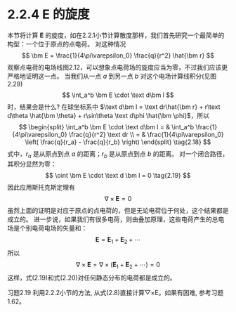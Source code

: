 # 2.2.4 $\bm E$ 的旋度

本节将计算 $\bm E$ 的旋度，如在2.2.1小节计算散度那样，我们首先研究一个最简单的构型：一个位于原点的点电荷。
对这种情况
$$
  \bm E = \frac{1}{4\pi\varepsilon_0} \frac{q}{r^2} \hat{\bm r}
$$
观察点电荷的电场线图2.12，可以想象点电荷场的旋度应当为零，不过我们应该更严格地证明这一点。
当我们从一点 $a$ 到另一点 $b$ 对这个电场计算线积分(见图2.29)
$$
  \int_a^b \bm E \cdot \text d\bm l
$$
时，结果会是什么?
在球坐标系中 $\text d\bm l = \text dr\hat{\bm r} + r\text d\theta \hat{\bm \theta} + r\sin\theta \text d\phi \hat{\bm \phi}$，所以
$$
\begin{split}
  \int_a^b \bm E \cdot \text d\bm l
  = & \int_a^b \frac{1}{4\pi\varepsilon_0} \frac{q}{r^2} \text dr \\
  = & \frac{1}{4\pi\varepsilon_0} \left( \frac{q}{r_a} - \frac{q}{r_b} \right) 
\end{split}
  \tag{2.18}
$$
式中，$r_a$ 是从原点到点 $a$ 的距离；$r_b$ 是从原点到点 $b$ 的距离。
对一个闭合路径，其积分显然为零：
$$
  \oint \bm E \cdot \text d \bm l = 0
  \tag{2.19}
$$
因此应用斯托克斯定理有
$$
  \nabla \times \bm E = 0
  \tag{2.20}
$$
虽然上面的证明是对应于原点的点电荷的，但是无论电荷位于何处，这个结果都是成立的。
进一步说，如果我们有很多电荷，则由叠加原理，这些电荷产生的总电场是个别电荷电场的矢量和：
$$
  \bm E = \bm E_1 + \bm E_2 + \cdots
$$
所以
$$
  \nabla \times \bm E
  = \nabla \times (\bm E_1 + \bm E_2 + \cdots )
  = 0
$$
这样，式(2.19)和式(2.20)对任何静态分布的电荷都是成立的。

习题2.19 利用2.2.2小节的方法, 从式(2.8)直接计算▽×E。如果有困难, 参考习题1.62。

